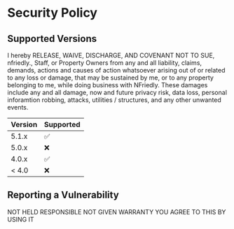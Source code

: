 # Security Policy

## Supported Versions


I hereby RELEASE, WAIVE, DISCHARGE, AND COVENANT NOT TO SUE, nfriedly., Staff, or Property Owners from any and all liability, claims, demands, actions and causes of
action whatsoever arising out of or related to any loss or damage, that may be sustained by me, or to any property belonging to me, while doing business with NFriedly. 
These damages include any and all damage, now and future privacy risk, data loss, personal inforamtion robbing, attacks,  utilities / structures, and any other unwanted events.

| Version | Supported          |
| ------- | ------------------ |
| 5.1.x   | :white_check_mark: |
| 5.0.x   | :x:                |
| 4.0.x   | :white_check_mark: |
| < 4.0   | :x:                |

## Reporting a Vulnerability

NOT HELD RESPONSIBLE NOT GIVEN WARRANTY YOU AGREE TO THIS BY USING IT
